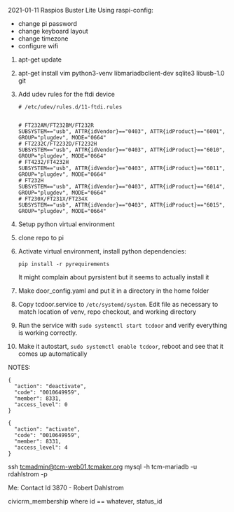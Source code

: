 2021-01-11 Raspios Buster Lite
Using raspi-config:
  * change pi password
  * change keyboard layout
  * change timezone 
  * configure wifi

1. apt-get update

1. apt-get install vim python3-venv libmariadbclient-dev sqlite3 libusb-1.0 git

1. Add udev rules for the ftdi device
    ```
    # /etc/udev/rules.d/11-ftdi.rules
    
    
    # FT232AM/FT232BM/FT232R
    SUBSYSTEM=="usb", ATTR{idVendor}=="0403", ATTR{idProduct}=="6001", GROUP="plugdev", MODE="0664"
    # FT2232C/FT2232D/FT2232H
    SUBSYSTEM=="usb", ATTR{idVendor}=="0403", ATTR{idProduct}=="6010", GROUP="plugdev", MODE="0664"
    # FT4232/FT4232H
    SUBSYSTEM=="usb", ATTR{idVendor}=="0403", ATTR{idProduct}=="6011", GROUP="plugdev", MODE="0664"
    # FT232H
    SUBSYSTEM=="usb", ATTR{idVendor}=="0403", ATTR{idProduct}=="6014", GROUP="plugdev", MODE="0664"
    # FT230X/FT231X/FT234X
    SUBSYSTEM=="usb", ATTR{idVendor}=="0403", ATTR{idProduct}=="6015", GROUP="plugdev", MODE="0664"
    ```

1. Setup python virtual environment
1. clone repo to pi
1. Activate virtual environment, install python dependencies:
      
   `pip install -r pyrequirements`

   It might complain about pyrsistent but it seems to actually install it

1. Make door_config.yaml and put it in a directory in the home folder
1. Copy tcdoor.service to `/etc/systemd/system`. Edit file as necessary to match
location of venv, repo checkout, and working directory
1. Run the service with `sudo systemctl start tcdoor` and verify everything is working correctly.
1. Make it autostart, `sudo systemctl enable tcdoor`, reboot and see that it comes up automatically


NOTES:

```
{
  "action": "deactivate",
  "code": "0010649959",
  "member": 8331,
  "access_level": 0
}

{
  "action": "activate",
  "code": "0010649959",
  "member": 8331,
  "access_level": 4
}
```

ssh tcmadmin@tcm-web01.tcmaker.org
mysql -h tcm-mariadb -u rdahlstrom -p

Me: Contact Id 3870 - Robert Dahlstrom

civicrm_membership where id == whatever, status_id
